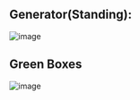 ## Generator(Standing):
![image](https://user-images.githubusercontent.com/81629958/138579328-8e9e562f-7b47-47d0-869e-ec8565376113.png)

## Green Boxes
![image](https://user-images.githubusercontent.com/81629958/138577188-588285a4-3693-4b7a-a9c4-8d4cf41a8aff.png)
